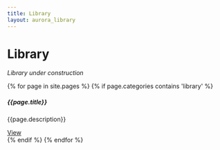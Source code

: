 ```yaml
---
title: Library
layout: aurora_library
---
```


# Library

<div class="alert alert-warning" role="alert">
    <em>Library under construction</em>
</div>

<div class="card-columns">

{% for page in site.pages %}
{% if page.categories contains 'library' %}
<div class="card">
  <div class="card-body">
    <h5 class="card-title">{{page.title}}</h5>
    <p class="card-text">{{page.description}}</p>
    <a href="{{page.url}}" class="btn btn-primary">View</a>
  </div>
</div>
{% endif %}
{% endfor %}

</div>
